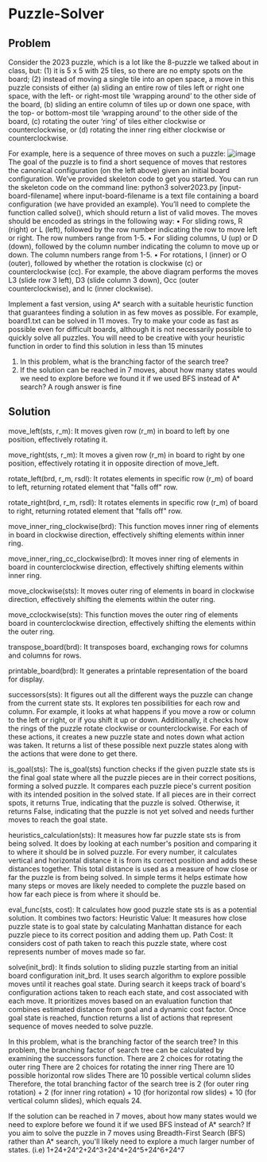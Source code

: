 # Puzzle-Solver
## Problem
Consider the 2023 puzzle, which is a lot like the 8-puzzle we talked about in class, but: (1) it is 5 x 5 with 25 tiles, so there are no empty spots on the board; (2) instead of moving a single tile into an open space, a move in this puzzle consists of either (a) sliding an entire row of tiles left or right one space, with the left- or right-most tile ‘wrapping around’ to the other side of the board, (b) sliding an entire column of tiles up or down one space, with the top- or bottom-most tile ‘wrapping around’ to the other side of the board, (c) rotating the outer ‘ring’ of tiles either clockwise
or counterclockwise, or (d) rotating the inner ring either clockwise or counterclockwise.

For example, here is a sequence of three moves on such a puzzle:
![image](https://github.com/user-attachments/assets/4a505211-c261-445e-8783-9a9629b501db)
The goal of the puzzle is to find a short sequence of moves that restores the canonical configuration (on the left above) given an initial board configuration. We’ve provided skeleton code to get you started. You can run the skeleton code on the command line:
  python3 solver2023.py [input-board-filename]
where input-board-filename is a text file containing a board configuration (we have provided an example). You’ll need to complete the function called solve(), which should return a list of valid moves. The moves should be encoded as strings in the following way:
• For sliding rows, R (right) or L (left), followed by the row number indicating the row to move left or right. The row numbers range from 1-5.
• For sliding columns, U (up) or D (down), followed by the column number indicating the column to move up or down. The column numbers range from 1-5.
• For rotations, I (inner) or O (outer), followed by whether the rotation is clockwise (c) or counterclockwise (cc). For example, the above diagram performs the moves L3 (slide row 3 left), D3 (slide column 3 down), Occ (outer counterclockwise), and Ic (inner clockwise).

Implement a fast version, using A* search with a suitable heuristic function that guarantees finding a solution in as few moves as possible. For example, board1.txt can be solved in 11 moves. Try to make your code as fast as possible even for difficult boards, although it is not necessarily possible to quickly solve all puzzles. You will need to be creative with your heuristic function in order to find this solution in less than 15 minutes

1. In this problem, what is the branching factor of the search tree?
2. If the solution can be reached in 7 moves, about how many states would we need to explore before we found it if we used BFS instead of A* search? A rough answer is fine

## Solution
move_left(sts, r_m): It moves given row (r_m) in board to left by one position, effectively rotating it.

move_right(sts, r_m): It moves a given row (r_m) in board to right by one position, effectively rotating it in opposite direction of move_left.

rotate_left(brd, r_m, rsdl): It rotates elements in specific row (r_m) of board to left, returning rotated element that "falls off" row.

rotate_right(brd, r_m, rsdl): It rotates elements in specific row (r_m) of board to right, returning rotated element that "falls off" row.

move_inner_ring_clockwise(brd): This function moves inner ring of elements in board in clockwise direction, effectively shifting elements within inner ring.

move_inner_ring_cc_clockwise(brd): It moves inner ring of elements in board in counterclockwise direction, effectively shifting elements within inner ring.

move_clockwise(sts): It moves outer ring of elements in board in clockwise direction, effectively shifting the elements within the outer ring.

move_cclockwise(sts): This function moves the outer ring of elements board in counterclockwise direction, effectively shifting the elements within the outer ring.

transpose_board(brd): It transposes board, exchanging rows for columns and columns for rows.

printable_board(brd): It generates a printable representation of the board for display.

successors(sts): It figures out all the different ways the puzzle can change from the current state sts. It explores ten possibilities for each row and column. For example, it looks at what happens if you move a row or column to the left or right, or if you shift it up or down. Additionally, it checks how the rings of the puzzle rotate clockwise or counterclockwise. For each of these actions, it creates a new puzzle state and notes down what action was taken. It returns a list of these possible next puzzle states along with the actions that were done to get there.

is_goal(sts): The is_goal(sts) function checks if the given puzzle state sts is the final goal state where all the puzzle pieces are in their correct positions, forming a solved puzzle. It compares each puzzle piece's current position with its intended position in the solved state. If all pieces are in their correct spots, it returns True, indicating that the puzzle is solved. Otherwise, it returns False, indicating that the puzzle is not yet solved and needs further moves to reach the goal state.

heuristics_calculation(sts): It measures how far puzzle state sts is from being solved. It does by looking at each number's position and comparing it to where it should be in solved puzzle. For every number, it calculates vertical and horizontal distance it is from its correct position and adds these distances together. This total distance is used as a measure of how close or far the puzzle is from being solved. In simple terms it helps estimate how many steps or moves are likely needed to complete the puzzle based on how far each piece is from where it should be.

eval_func(sts, cost): It calculates how good puzzle state sts is as a potential solution. It combines two factors: Heuristic Value: It measures how close puzzle state is to goal state by calculating Manhattan distance for each puzzle piece to its correct position and adding them up. Path Cost: It considers cost of path taken to reach this puzzle state, where cost represents number of moves made so far.

solve(init_brd): It finds solution to sliding puzzle starting from an initial board configuration init_brd. It uses search algorithm to explore possible moves until it reaches goal state. During search it keeps track of board's configuration actions taken to reach each state, and cost associated with each move. It prioritizes moves based on an evaluation function that combines estimated distance from goal and a dynamic cost factor. Once goal state is reached, function returns a list of actions that represent sequence of moves needed to solve puzzle.

In this problem, what is the branching factor of the search tree?
In this problem, the branching factor of search tree can be calculated by examining the successors function. There are 2 choices for rotating the outer ring There are 2 choices for rotating the inner ring There are 10 possible horizontal row slides There are 10 possible vertical column slides Therefore, the total branching factor of the search tree is 2 (for outer ring rotation) + 2 (for inner ring rotation) + 10 (for horizontal row slides) + 10 (for vertical column slides), which equals 24.

If the solution can be reached in 7 moves, about how many states would we need to explore before we found it if we used BFS instead of A* search?
If you aim to solve the puzzle in 7 moves using Breadth-First Search (BFS) rather than A* search, you'll likely need to explore a much larger number of states. (i.e) 1+24+24^2+24^3+24^4+24^5+24^6+24^7
